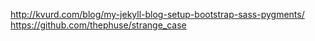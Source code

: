 http://kvurd.com/blog/my-jekyll-blog-setup-bootstrap-sass-pygments/
https://github.com/thephuse/strange_case
